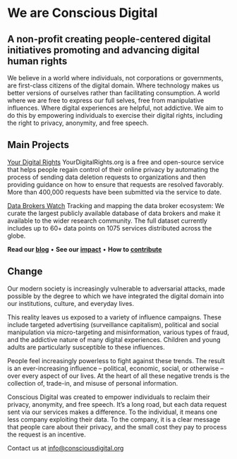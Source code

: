 # We are Conscious Digital

## A non-profit creating people-centered digital initiatives promoting and advancing digital human rights

We believe in a world where individuals, not corporations or governments, are first-class citizens of the digital domain. Where technology makes us better versions of ourselves rather than facilitating consumption. A world where we are free to express our full selves, free from manipulative influences. Where digital experiences are helpful, not addictive. We aim to do this by empowering individuals to exercise their digital rights, including the right to privacy, anonymity, and free speech.

## Main Projects
[Your Digital Rights](https://yourdigitalrights.org/)
YourDigitalRights.org is a free and open-source service that helps people regain control of their online privacy by automating the process of sending data deletion requests to organizations and then providing guidance on how to ensure that requests are resolved favorably. More than 400,000 requests have been submitted via the service to date. 

[Data Brokers Watch](https://databrokerswatch.org/)
Tracking and mapping the data broker ecosystem: We curate the largest publicly available database of data brokers and make it available to the wider research community. The full dataset currently includes up to 60+ data points on 1075 services distributed across the globe.

**Read our [blog](https://consciousdigital.org/blog/)** •
**See our [impact](https://consciousdigital.org/)** •
**How to [contribute](https://yourdigitalrights.org/contribute)**


## Change

Our modern society is increasingly vulnerable to adversarial attacks, made possible by the degree to which we have integrated the digital domain into our institutions, culture, and everyday lives.

This reality leaves us exposed to a variety of influence campaigns. These include targeted advertising (surveillance capitalism), political and social manipulation via micro-targeting and misinformation, various types of fraud, and the addictive nature of many digital experiences. Children and young adults are particularly susceptible to these influences.

People feel increasingly powerless to fight against these trends. The result is an ever-increasing influence – political, economic, social, or otherwise – over every aspect of our lives. At the heart of all these negative trends is the collection of, trade-in, and misuse of personal information.

Conscious Digital was created to empower individuals to reclaim their privacy, anonymity, and free speech. It’s a long road, but each data request sent via our services makes a difference. To the individual, it means one less company exploiting their data. To the company, it is a clear message that people care about their privacy, and the small cost they pay to process the request is an incentive.


Contact us at [info@consciousdigital.org](mailto:info@consciousdigital.org)
